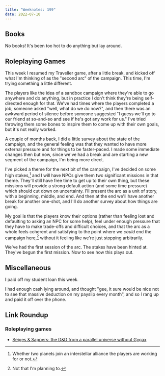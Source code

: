 ```yaml
---
title: "Weeknotes: 199"
date: 2022-07-10
---
```


## Books

No books!  It's been too hot to do anything but lay around.


## Roleplaying Games

This week I resumed my Traveller game, after a little break, and
kicked off what I'm thinking of as the "second arc" of the campaign.
This time, I'm trying something a little different.

The players like the idea of a sandbox campaign where they're able to
go anywhere and do anything, but in practice I don't think they're
being self-directed enough for that.  We've had times where the
players completed a job, someone asked "well, what do we do now?", and
then there was an awkward period of silence before someone suggested
"I guess we'll go to our friend at so-and-so and see if he's got any
work for us."  I've tried throwing them some bones to inspire them to
come up with their own goals, but it's not really worked.

A couple of months back, I did a little survey about the state of the
campaign, and the general feeling was that they wanted to have more
external pressure and for things to be faster-paced.  I made some
immediate changes then but now, since we've had a break and are
starting a new segment of the campaign, I'm being more direct.

I've picked a theme for the next bit of the campaign, I've decided on
some high stakes,[^stakes] and I will have NPCs give them two
significant missions in that theme.  They'll still have free time to
get up to their own thing, but these missions will provide a strong
default action (and some time pressure) which should cut down on
uncertainty.  I'll present the arc as a unit of story, with a
beginning, middle, and end.  And then at the end we'll have another
break for another one-shot, and I'll do another survey about how
things are going.

[^stakes]: Whether two planets join an interstellar alliance the
  players are working for or not.

My goal is that the players know their options (rather than feeling
lost and defaulting to asking an NPC for some help), feel under enough
pressure that they have to make trade-offs and difficult choices, and
that the arc as a whole feels coherent and satisfying to the point
where we *could* end the campaign here,[^end] without it feeling like
we're just stopping arbitrarily.

[^end]: Not that I'm planning to.

We've had the first session of the arc.  The stakes have been hinted
at.  They've begun the first mission.  Now to see how this plays out.


## Miscellaneous

I paid off my student loan this week.

I had enough cash lying around, and thought "gee, it sure would be
nice not to see that massive deduction on my payslip every month", and
so I rang up and paid it off over the phone.


## Link Roundup

### Roleplaying games

- [Seiges & Sappers: the D&D from a parallel universe without Gygax](https://www.woodbetween.world/2022/07/seiges-sappers-d-from-parallel-universe.html)
